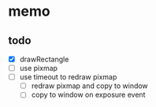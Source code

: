 memo
====

todo
----

* [x] drawRectangle
* [ ] use pixmap
* [ ] use timeout to redraw pixmap
	+ [ ] redraw pixmap and copy to window
	+ [ ] copy to window on exposure event
